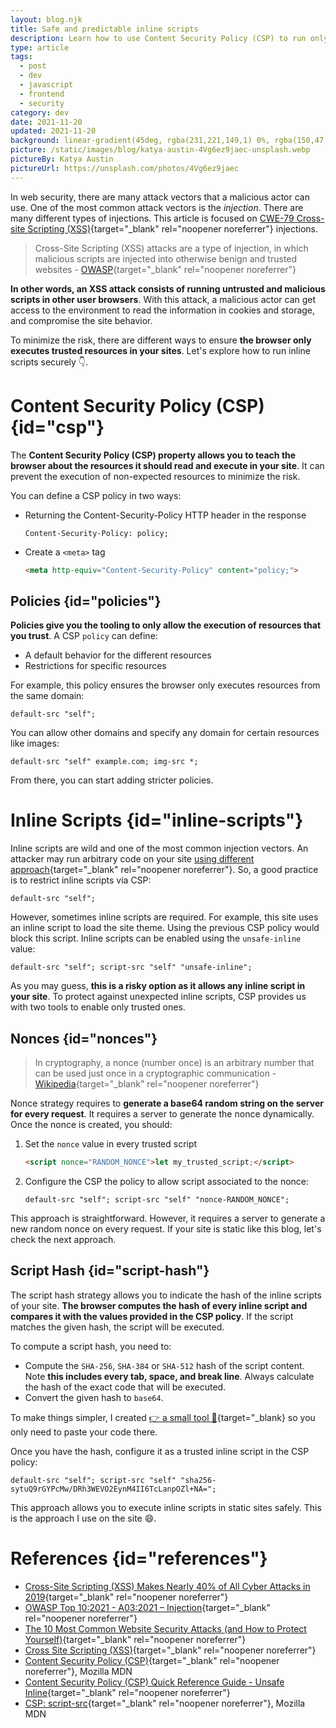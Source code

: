 ```yaml
---
layout: blog.njk
title: Safe and predictable inline scripts
description: Learn how to use Content Security Policy (CSP) to run only trusted inline scripts in your site
type: article
tags:
  - post
  - dev
  - javascript
  - frontend
  - security
category: dev
date: 2021-11-20
updated: 2021-11-20
background: linear-gradient(45deg, rgba(231,221,149,1) 0%, rgba(150,47,107,1) 48%, rgba(0,140,255,1) 100%);
picture: /static/images/blog/katya-austin-4Vg6ez9jaec-unsplash.webp
pictureBy: Katya Austin
pictureUrl: https://unsplash.com/photos/4Vg6ez9jaec
---
```


In web security, there are many attack vectors that a malicious actor can use. One of the most common attack vectors is the _injection_. There are many different types of injections. This article is focused on [CWE-79 Cross-site Scripting (XSS)](https://cwe.mitre.org/data/definitions/79.html){target="_blank" rel="noopener noreferrer"} injections.

> Cross-Site Scripting (XSS) attacks are a type of injection, in which malicious scripts are injected into otherwise benign and trusted websites - [OWASP](https://owasp.org/www-community/attacks/xss/){target="_blank" rel="noopener noreferrer"}

**In other words, an XSS attack consists of running untrusted and malicious scripts in other user browsers**. With this attack, a malicious actor can get access to the environment to read the information in cookies and storage, and compromise the site behavior.

To minimize the risk, there are different ways to ensure **the browser only executes trusted resources in your sites**. Let's explore how to run inline scripts securely 👇.

# Content Security Policy (CSP) {id="csp"}

The **Content Security Policy (CSP) property allows you to teach the browser about the resources it should read and execute in your site**. It can prevent the execution of non-expected resources to minimize the risk.

You can define a CSP policy in two ways:

- Returning the Content-Security-Policy HTTP header in the response

  ``` plain
  Content-Security-Policy: policy;
  ```

- Create a `<meta>` tag

  ``` html
  <meta http-equiv="Content-Security-Policy" content="policy;">
  ```

## Policies {id="policies"}

**Policies give you the tooling to only allow the execution of resources that you trust**. A CSP `policy` can define:

- A default behavior for the different resources
- Restrictions for specific resources

For example, this policy ensures the browser only executes resources from the same domain:

``` plain
default-src "self";
```

You can allow other domains and specify any domain for certain resources like images:

``` plain
default-src "self" example.com; img-src *;
```

From there, you can start adding stricter policies.

# Inline Scripts {id="inline-scripts"}

Inline scripts are wild and one of the most common injection vectors. An attacker may run arbitrary code on your site [using different approach](https://owasp.org/www-community/attacks/xss/#description){target="_blank" rel="noopener noreferrer"}. So, a good practice is to restrict inline scripts via CSP:

``` plain
default-src "self";
```

However, sometimes inline scripts are required. For example, this site uses an inline script to load the site theme. Using the previous CSP policy would block this script. Inline scripts can be enabled using the `unsafe-inline` value:

``` plain
default-src "self"; script-src "self" "unsafe-inline";
```

As you may guess, **this is a risky option as it allows any inline script in your site**. To protect against unexpected inline scripts, CSP provides us with two tools to enable only trusted ones.

## Nonces {id="nonces"}

> In cryptography, a nonce (number once) is an arbitrary number that can be used just once in a cryptographic communication - [Wikipedia](https://en.wikipedia.org/wiki/Cryptographic_nonce){target="_blank" rel="noopener noreferrer"}

Nonce strategy requires to **generate a base64 random string on the server for every request**. It requires a server to generate the nonce dynamically. Once the nonce is created, you should:

1. Set the `nonce` value in every trusted script

   ``` html
   <script nonce="RANDOM_NONCE">let my_trusted_script;</script>
   ```

2. Configure the CSP the policy to allow script associated to the nonce:

   ``` plain
   default-src "self"; script-src "self" "nonce-RANDOM_NONCE";
   ```

This approach is straightforward. However, it requires a server to generate a new random nonce on every request. If your site is static like this blog, let's check the next approach.

## Script Hash {id="script-hash"}

The script hash strategy allows you to indicate the hash of the inline scripts of your site. **The browser computes the hash of every inline script and compares it with the values provided in the CSP policy**. If the script matches the given hash, the script will be executed.

To compute a script hash, you need to:

- Compute the `SHA-256`, `SHA-384` or `SHA-512` hash of the script content. Note **this includes every tab, space, and break line**. Always calculate the hash of the exact code that will be executed.
- Convert the given hash to `base64`.

To make things simpler, I created [👉 a small tool 🔨](/playground/csp-script-hash/){target="_blank} so you only need to paste your code there.

Once you have the hash, configure it as a trusted inline script in the CSP policy:

``` plain
default-src "self"; script-src "self" "sha256-sytuQ9rGYPcMw/DRh3WEVO2EynM4II6TcLanpOZl+NA=";
```

This approach allows you to execute inline scripts in static sites safely. This is the approach I use on the site 😄.

# References {id="references"}

- [Cross-Site Scripting (XSS) Makes Nearly 40% of All Cyber Attacks in 2019](https://www.precisesecurity.com/articles/cross-site-scripting-xss-makes-nearly-40-of-all-cyber-attacks-in-2019/){target="_blank" rel="noopener noreferrer"}
- [
  OWASP Top 10:2021 - A03:2021 – Injection](https://owasp.org/Top10/A03_2021-Injection/){target="_blank" rel="noopener noreferrer"}
- [The 10 Most Common Website Security Attacks (and How to Protect Yourself)](https://www.tripwire.com/state-of-security/featured/most-common-website-security-attacks-and-how-to-protect-yourself/){target="_blank" rel="noopener noreferrer"}
- [Cross Site Scripting (XSS)](https://owasp.org/www-community/attacks/xss/){target="_blank" rel="noopener noreferrer"}
- [Content Security Policy (CSP)](https://developer.mozilla.org/en-US/docs/Web/HTTP/CSP){target="_blank" rel="noopener noreferrer"}, Mozilla MDN
- [Content Security Policy (CSP) Quick Reference Guide - Unsafe Inline](https://content-security-policy.com/unsafe-inline/){target="_blank" rel="noopener noreferrer"}
- [CSP: script-src](https://developer.mozilla.org/en-US/docs/Web/HTTP/Headers/Content-Security-Policy/script-src){target="_blank" rel="noopener noreferrer"}, Mozilla MDN
